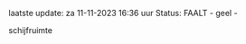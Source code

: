 laatste update: 
za 11-11-2023 16:36   uur 
Status: FAALT - geel - 
<div class="service Y">schijfruimte</div>